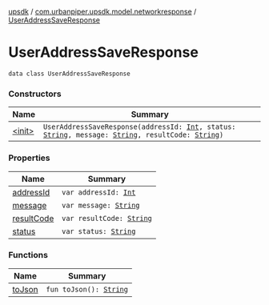 [upsdk](../../index.md) / [com.urbanpiper.upsdk.model.networkresponse](../index.md) / [UserAddressSaveResponse](./index.md)

# UserAddressSaveResponse

`data class UserAddressSaveResponse`

### Constructors

| Name | Summary |
|---|---|
| [&lt;init&gt;](-init-.md) | `UserAddressSaveResponse(addressId: `[`Int`](https://kotlinlang.org/api/latest/jvm/stdlib/kotlin/-int/index.html)`, status: `[`String`](https://kotlinlang.org/api/latest/jvm/stdlib/kotlin/-string/index.html)`, message: `[`String`](https://kotlinlang.org/api/latest/jvm/stdlib/kotlin/-string/index.html)`, resultCode: `[`String`](https://kotlinlang.org/api/latest/jvm/stdlib/kotlin/-string/index.html)`)` |

### Properties

| Name | Summary |
|---|---|
| [addressId](address-id.md) | `var addressId: `[`Int`](https://kotlinlang.org/api/latest/jvm/stdlib/kotlin/-int/index.html) |
| [message](message.md) | `var message: `[`String`](https://kotlinlang.org/api/latest/jvm/stdlib/kotlin/-string/index.html) |
| [resultCode](result-code.md) | `var resultCode: `[`String`](https://kotlinlang.org/api/latest/jvm/stdlib/kotlin/-string/index.html) |
| [status](status.md) | `var status: `[`String`](https://kotlinlang.org/api/latest/jvm/stdlib/kotlin/-string/index.html) |

### Functions

| Name | Summary |
|---|---|
| [toJson](to-json.md) | `fun toJson(): `[`String`](https://kotlinlang.org/api/latest/jvm/stdlib/kotlin/-string/index.html) |
